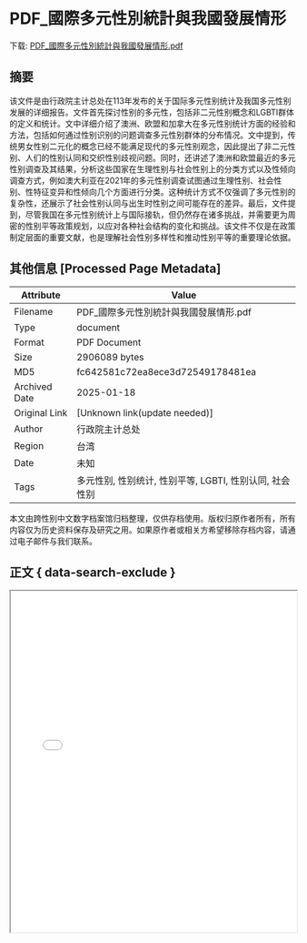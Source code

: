# PDF_國際多元性別統計與我國發展情形

<!-- tcd_download_link -->
下载: <a href="PDF_國際多元性別統計與我國發展情形.pdf" download>PDF_國際多元性別統計與我國發展情形.pdf</a>
<!-- tcd_download_link_end -->

## 摘要

<!-- tcd_abstract -->
该文件是由行政院主计总处在113年发布的关于国际多元性别统计及我国多元性别发展的详细报告。文件首先探讨性别的多元性，包括非二元性别概念和LGBTI群体的定义和统计。文中详细介绍了澳洲、欧盟和加拿大在多元性别统计方面的经验和方法，包括如何通过性别识别的问题调查多元性别群体的分布情况。文中提到，传统男女性别二元化的概念已经不能满足现代的多元性别观念，因此提出了非二元性别、人们的性别认同和交织性别歧视问题。同时，还讲述了澳洲和欧盟最近的多元性别调查及其结果，分析这些国家在生理性别与社会性别上的分类方式以及性倾向调查方式，例如澳大利亚在2021年的多元性别调查试图通过生理性别、社会性别、性特征变异和性倾向几个方面进行分类。这种统计方式不仅强调了多元性别的复杂性，还展示了社会性别认同与出生时性别之间可能存在的差异。最后，文件提到，尽管我国在多元性别统计上与国际接轨，但仍然存在诸多挑战，并需要更为周密的性别平等政策规划，以应对各种社会结构的变化和挑战。该文件不仅是在政策制定层面的重要文献，也是理解社会性别多样性和推动性别平等的重要理论依据。

<!-- tcd_abstract_end -->

## 其他信息 [Processed Page Metadata]

| Attribute       | Value                                  |
|-----------------|----------------------------------------|
| Filename        | PDF_國際多元性別統計與我國發展情形.pdf                             |
| Type            | document                                 |
| Format          | PDF Document                               |
| Size            | 2906089 bytes                           |
| MD5             | fc642581c72ea8ece3d72549178481ea                                  |
| Archived Date   | 2025-01-18                             |
| Original Link   | [Unknown link(update needed)]                         |
| Author          | 行政院主计总处                               |
| Region          | 台湾                               |
| Date            | 未知                                 |
| Tags            | 多元性别, 性别统计, 性别平等, LGBTI, 性别认同, 社会性别                                 |

本文由跨性别中文数字档案馆归档整理，仅供存档使用。版权归原作者所有，所有内容仅为历史资料保存及研究之用。如果原作者或相关方希望移除存档内容，请通过电子邮件与我们联系。

## 正文 { data-search-exclude }

<!-- tcd_main_text -->
<iframe src="../PDF_國際多元性別統計與我國發展情形.pdf" width="100%" height="600px">
    <p>无法显示PDF，请下载查看。</p>
</iframe>
<!-- tcd_main_text_end -->

